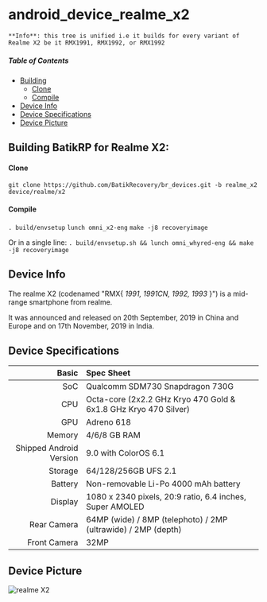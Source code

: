 # android_device_realme_x2
`**Info**: this tree is unified i.e it builds for every variant of Realme X2 be it RMX1991, RMX1992, or RMX1992`

##### Table of Contents
- [Building](#building-BatikRP-for-Realme-X2)
  - [Clone](#clone)
  - [Compile](#compile)
- [Device Info](#device-info)
- [Device Specifications](#device-specifications)
- [Device Picture](#device-picture)

## Building BatikRP for Realme X2:
#### Clone
`git clone https://github.com/BatikRecovery/br_devices.git -b realme_x2 device/realme/x2`
#### Compile
`. build/envsetup`
`lunch omni_x2-eng`
`make -j8 recoveryimage`

Or in a single line:
`. build/envsetup.sh && lunch omni_whyred-eng && make -j8 recoveryimage`

## Device Info
The realme X2 (codenamed "RMX{ _1991, 1991CN, 1992, 1993_ }") is a mid-range smartphone from realme.

It was announced and released on 20th September, 2019 in China and Europe and on 17th November, 2019 in India.

## Device Specifications

Basic   | Spec Sheet
-------:|:-------------------------
SoC     | Qualcomm SDM730 Snapdragon 730G
CPU     | Octa-core (2x2.2 GHz Kryo 470 Gold & 6x1.8 GHz Kryo 470 Silver)
GPU     | Adreno 618
Memory  | 4/6/8 GB RAM
Shipped Android Version | 9.0 with ColorOS 6.1
Storage | 64/128/256GB UFS 2.1
Battery | Non-removable Li-Po 4000 mAh battery
Display | 1080 x 2340 pixels, 20:9 ratio, 6.4 inches, Super AMOLED
Rear Camera  | 64MP (wide) / 8MP (telephoto) / 2MP (ultrawide) / 2MP (depth)
Front Camera | 32MP

## Device Picture
![realme X2](https://csmobiles.com/28289-large_default/realme-x2-6-4-8gb-128gb-dual-sim-pearl-white.jpg "realme X2 in lunar white")

